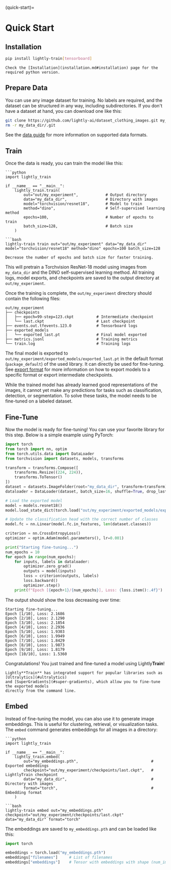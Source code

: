 (quick-start)=

# Quick Start

## Installation

```bash
pip install lightly-train[tensorboard]
```

```{important}
Check the [Installation](installation.md#installation) page for the required python version.
```

## Prepare Data

You can use any image dataset for training. No labels are required, and the dataset can
be structured in any way, including subdirectories. If you don't have a dataset at hand,
you can download one like this:

```bash
git clone https://github.com/lightly-ai/dataset_clothing_images.git my_data_dir
rm -r my_data_dir/.git
```

See the [data guide](#train-data) for more information on supported data formats.

## Train

Once the data is ready, you can train the model like this:

````{tab} Python
```python
import lightly_train

if __name__ == "__main__":
    lightly_train.train(
        out="out/my_experiment",            # Output directory
        data="my_data_dir",                 # Directory with images
        model="torchvision/resnet18",       # Model to train
        method="dino",                      # Self-supervised learning method
        epochs=100,                         # Number of epochs to train
        batch_size=128,                     # Batch size
    )
````

````{tab} Command Line
```bash
lightly-train train out="out/my_experiment" data="my_data_dir" model="torchvision/resnet18" method="dino" epochs=100 batch_size=128
````

```{tip}
Decrease the number of epochs and batch size for faster training.
```

This will pretrain a Torchvision ResNet-18 model using images from `my_data_dir` and the
DINO self-supervised learning method. All training logs, model exports, and checkpoints
are saved to the output directory at `out/my_experiment`.

Once the training is complete, the `out/my_experiment` directory should contain the
following files:

```text
out/my_experiment
├── checkpoints
│   ├── epoch=99-step=123.ckpt          # Intermediate checkpoint
│   └── last.ckpt                       # Last checkpoint
├── events.out.tfevents.123.0           # Tensorboard logs
├── exported_models
|   └── exported_last.pt                # Final model exported
├── metrics.jsonl                       # Training metrics
└── train.log                           # Training logs
```

The final model is exported to `out/my_experiment/exported_models/exported_last.pt` in
the default format (`package_default`) of the used library. It can directly be used for
fine-tuning. See [export format](export.md#format) for more information on how to export
models to a specific format or export intermediate checkpoints.

While the trained model has already learned good representations of the images, it
cannot yet make any predictions for tasks such as classification, detection, or
segmentation. To solve these tasks, the model needs to be fine-tuned on a labeled
dataset.

## Fine-Tune

Now the model is ready for fine-tuning! You can use your favorite library for this step.
Below is a simple example using PyTorch:

```python
import torch
from torch import nn, optim
from torch.utils.data import DataLoader
from torchvision import datasets, models, transforms

transform = transforms.Compose([
    transforms.Resize((224, 224)),
    transforms.ToTensor()
])
dataset = datasets.ImageFolder(root="my_data_dir", transform=transform)
dataloader = DataLoader(dataset, batch_size=16, shuffle=True, drop_last=True)

# Load the exported model
model = models.resnet18()
model.load_state_dict(torch.load("out/my_experiment/exported_models/exported_last.pt", weights_only=True))

# Update the classification head with the correct number of classes
model.fc = nn.Linear(model.fc.in_features, len(dataset.classes))

criterion = nn.CrossEntropyLoss()
optimizer = optim.Adam(model.parameters(), lr=0.001)

print("Starting fine-tuning...")
num_epochs = 10
for epoch in range(num_epochs):
    for inputs, labels in dataloader:
        optimizer.zero_grad()
        outputs = model(inputs)
        loss = criterion(outputs, labels)
        loss.backward()
        optimizer.step()
    print(f"Epoch [{epoch+1}/{num_epochs}], Loss: {loss.item():.4f}")
```

The output should show the loss decreasing over time:

```text
Starting fine-tuning...
Epoch [1/10], Loss: 2.1686
Epoch [2/10], Loss: 2.1290
Epoch [3/10], Loss: 2.1854
Epoch [4/10], Loss: 2.2936
Epoch [5/10], Loss: 1.9303
Epoch [6/10], Loss: 1.9949
Epoch [7/10], Loss: 1.8429
Epoch [8/10], Loss: 1.9873
Epoch [9/10], Loss: 1.8179
Epoch [10/10], Loss: 1.5360
```

Congratulations! You just trained and fine-tuned a model using Lightly**Train**!

```{tip}
Lightly**Train** has integrated support for popular libraries such as [Ultralytics](#ultralytics)
and [SuperGradients](#super-gradients), which allow you to fine-tune the exported models
directly from the command line.
```

## Embed

Instead of fine-tuning the model, you can also use it to generate image embeddings. This
is useful for clustering, retrieval, or visualization tasks. The `embed` command
generates embeddings for all images in a directory:

````{tab} Python
```python
import lightly_train

if __name__ == "__main__":
    lightly_train.embed(
        out="my_embeddings.pth",                                # Exported embeddings
        checkpoint="out/my_experiment/checkpoints/last.ckpt",   # LightlyTrain checkpoint
        data="my_data_dir",                                     # Directory with images
        format="torch",                                         # Embedding format
    )
````

````{tab} Command Line
```bash
lightly-train embed out="my_embeddings.pth" checkpoint="out/my_experiment/checkpoints/last.ckpt" data="my_data_dir" format="torch"
````

The embeddings are saved to `my_embeddings.pth` and can be loaded like this:

```python
import torch

embeddings = torch.load("my_embeddings.pth")
embeddings["filenames"]     # List of filenames
embeddings["embeddings"]    # Tensor with embeddings with shape (num_images, embedding_dim)
```
